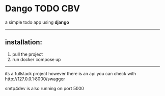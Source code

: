 <h1> Dango TODO CBV </h1> 

a simple todo app using __django__

<hr>
    <h2>
        installation:
    </h2>
    <ol>
        <li>pull the project</li>
        <li>run docker compose up</li>
    </ol>
<hr>
<p>its a fullstack project however there is an api you can check with
http://127.0.0.1:8000/swagger
</p>
<p>
smtp4dev is also running on port 5000
</p>

